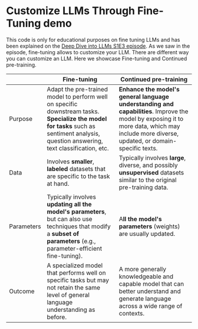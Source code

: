 # Customize LLMs Through Fine-Tuning demo

This code is only for educational purposes on fine tuning LLMs and has been explained on the [Deep Dive into LLMs S1E3 episode](https://www.twitch.tv/videos/2144922963). As we saw in the episode, fine-tuning allows to customize your LLM. There are different way you can customize an LLM. Here we showcase Fine-tuning and Continued pre-training.

|     | Fine-tuning | Continued pre-training |
| -------- | ------- | ------- |
| Purpose  | Adapt the pre-trained model to perform well on specific downstream tasks. **Specialize the model for tasks** such as sentiment analysis, question answering, text classification, etc.   | **Enhance the model's general language understanding and capabilities**. Improve the model by exposing it to more data, which may include more diverse, updated, or domain-specific texts.
| Data | Involves **smaller**, **labeled** datasets that are specific to the task at hand.     | Typically involves **large**, diverse, and possibly **unsupervised** datasets similar to the original pre-training data.
| Parameters    | Typically involves **updating all the model's parameters**, but can also use techniques that modify a **subset of parameters** (e.g., parameter-efficient fine-tuning).    | A**ll the model's parameters** (weights) are usually updated.
| Outcome    | A specialized model that performs well on specific tasks but may not retain the same level of general language understanding as before. | A more generally knowledgeable and capable model that can better understand and generate language across a wide range of contexts.

